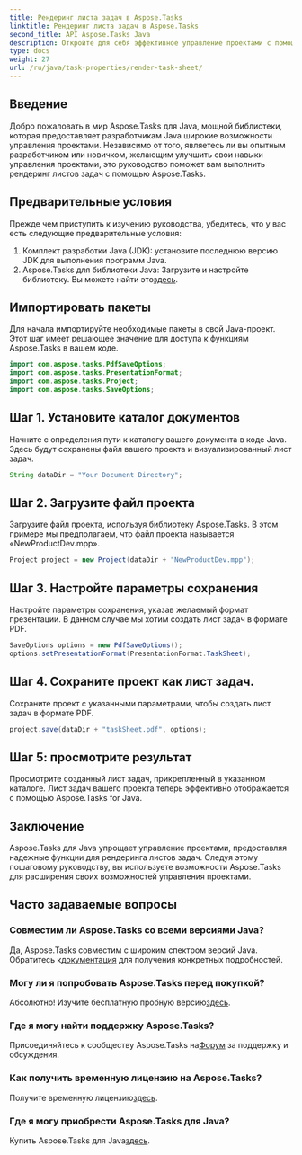 ```yaml
---
title: Рендеринг листа задач в Aspose.Tasks
linktitle: Рендеринг листа задач в Aspose.Tasks
second_title: API Aspose.Tasks Java
description: Откройте для себя эффективное управление проектами с помощью Aspose.Tasks для Java. Беспрепятственно визуализируйте листы задач. Изучите подробное руководство прямо сейчас!
type: docs
weight: 27
url: /ru/java/task-properties/render-task-sheet/
---
```

## Введение
Добро пожаловать в мир Aspose.Tasks для Java, мощной библиотеки, которая предоставляет разработчикам Java широкие возможности управления проектами. Независимо от того, являетесь ли вы опытным разработчиком или новичком, желающим улучшить свои навыки управления проектами, это руководство поможет вам выполнить рендеринг листов задач с помощью Aspose.Tasks.
## Предварительные условия
Прежде чем приступить к изучению руководства, убедитесь, что у вас есть следующие предварительные условия:
1. Комплект разработки Java (JDK): установите последнюю версию JDK для выполнения программ Java.
2.  Aspose.Tasks для библиотеки Java: Загрузите и настройте библиотеку. Вы можете найти это[здесь](https://releases.aspose.com/tasks/java/).
## Импортировать пакеты
Для начала импортируйте необходимые пакеты в свой Java-проект. Этот шаг имеет решающее значение для доступа к функциям Aspose.Tasks в вашем коде.
```java
import com.aspose.tasks.PdfSaveOptions;
import com.aspose.tasks.PresentationFormat;
import com.aspose.tasks.Project;
import com.aspose.tasks.SaveOptions;
```
## Шаг 1. Установите каталог документов
Начните с определения пути к каталогу вашего документа в коде Java. Здесь будут сохранены файл вашего проекта и визуализированный лист задач.
```java
String dataDir = "Your Document Directory";
```
## Шаг 2. Загрузите файл проекта
Загрузите файл проекта, используя библиотеку Aspose.Tasks. В этом примере мы предполагаем, что файл проекта называется «NewProductDev.mpp».
```java
Project project = new Project(dataDir + "NewProductDev.mpp");
```
## Шаг 3. Настройте параметры сохранения
Настройте параметры сохранения, указав желаемый формат презентации. В данном случае мы хотим создать лист задач в формате PDF.
```java
SaveOptions options = new PdfSaveOptions();
options.setPresentationFormat(PresentationFormat.TaskSheet);
```
## Шаг 4. Сохраните проект как лист задач.
Сохраните проект с указанными параметрами, чтобы создать лист задач в формате PDF.
```java
project.save(dataDir + "taskSheet.pdf", options);
```
## Шаг 5: просмотрите результат
Просмотрите созданный лист задач, прикрепленный в указанном каталоге. Лист задач вашего проекта теперь эффективно отображается с помощью Aspose.Tasks for Java.
## Заключение
Aspose.Tasks для Java упрощает управление проектами, предоставляя надежные функции для рендеринга листов задач. Следуя этому пошаговому руководству, вы используете возможности Aspose.Tasks для расширения своих возможностей управления проектами.

## Часто задаваемые вопросы
### Совместим ли Aspose.Tasks со всеми версиями Java?
 Да, Aspose.Tasks совместим с широким спектром версий Java. Обратитесь к[документация](https://reference.aspose.com/tasks/java/) для получения конкретных подробностей.
### Могу ли я попробовать Aspose.Tasks перед покупкой?
 Абсолютно! Изучите бесплатную пробную версию[здесь](https://releases.aspose.com/).
### Где я могу найти поддержку Aspose.Tasks?
 Присоединяйтесь к сообществу Aspose.Tasks на[Форум](https://forum.aspose.com/c/tasks/15) за поддержку и обсуждения.
### Как получить временную лицензию на Aspose.Tasks?
 Получите временную лицензию[здесь](https://purchase.aspose.com/temporary-license/).
### Где я могу приобрести Aspose.Tasks для Java?
 Купить Aspose.Tasks для Java[здесь](https://purchase.aspose.com/buy).